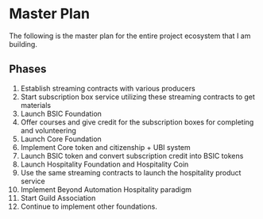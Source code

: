 # Master Plan

The following is the master plan for the entire project ecosystem that I am building. 

## Phases

1. Establish streaming contracts with various producers
2. Start subscription box service utilizing these streaming contracts to get materials
3. Launch BSIC Foundation
4. Offer courses and give credit for the subscription boxes for completing and volunteering
5. Launch Core Foundation
6. Implement Core token and citizenship + UBI system
7. Launch BSIC token and convert subscription credit into BSIC tokens
8. Launch Hospitality Foundation and Hospitality Coin
9. Use the same streaming contracts to launch the hospitality product service
10. Implement Beyond Automation Hospitality paradigm
11. Start Guild Association
12. Continue to implement other foundations.
